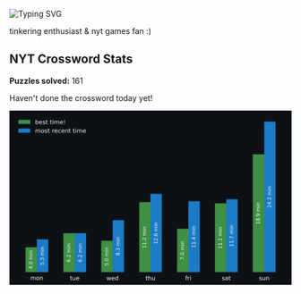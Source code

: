 ![Typing SVG](https://readme-typing-svg.demolab.com?font=Fira+Code&size=16&pause=700&color=FFFFFF&width=435&lines=hi+i'm+aimee!;nice+to+see+you+here!)

tinkering enthusiast & nyt games fan :)
<!-- START NYT-STATS -->
## NYT Crossword Stats
**Puzzles solved:** 161

Haven't done the crossword today yet!


![Solve Times](./nyt_stats_graph.png)
<!-- END NYT-STATS -->
